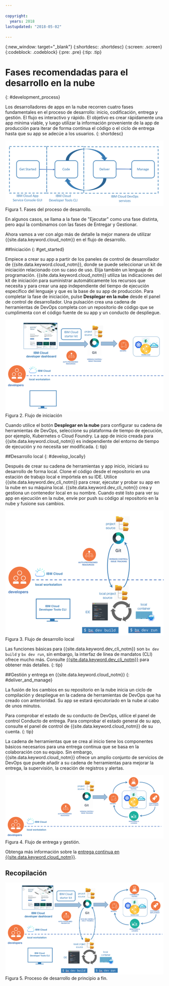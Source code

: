 ```yaml
---

copyright:
  years: 2018
lastupdated: "2018-05-02"

---
```

{:new_window: target="_blank"}
{:shortdesc: .shortdesc}
{:screen: .screen}
{:codeblock: .codeblock}
{:pre: .pre}
{:tip: .tip}

# Fases recomendadas para el desarrollo en la nube
{: #development_process}

Los desarrolladores de apps en la nube recorren cuatro fases fundamentales en el proceso de desarrollo: inicio, codificación, entrega y gestión. El flujo es interactivo y rápido. El objetivo es crear rápidamente una app mínima viable, y luego utilizar la información proveniente de la app de producción para iterar de forma continua el código o el ciclo de entrega hasta que su app se adecúe a los usuarios.
{: shortdesc}

![Flujo de desarrollo](images/dev_flow_overview.png "Flujo de desarrollo") Figura 1. Fases del proceso de desarrollo.

En algunos casos, se llama a la fase de "Ejecutar" como una fase distinta, pero aquí la combinamos con las fases de Entregar y Gestionar.

Ahora vamos a ver con algo más de detalle la mejor manera de utilizar {{site.data.keyword.cloud_notm}} en el flujo de desarrollo.

##Iniciación
{: #get_started}

Empiece a crear su app a partir de los paneles de control de desarrollador de {{site.data.keyword.cloud_notm}}, donde se puede seleccionar un kit de iniciación relacionado con su caso de uso. Elija también un lenguaje de programación. {{site.data.keyword.cloud_notm}} utiliza las indicaciones del kit de iniciación para suministrar automáticamente los recursos que necesita y para crear una app independiente del tiempo de ejecución específico del lenguaje y que es la base de su app de producción. Para completar la fase de iniciación, pulse **Desplegar en la nube** desde el panel de control de desarrollador. Una pulsación crea una cadena de herramientas de DevOps completa con un repositorio de código que se cumplimenta con el código fuente de su app y un conducto de despliegue.

![Iniciación](images/dev_get_started.png "Iniciación") Figura 2. Flujo de iniciación

Cuando utilice el botón **Desplegar en la nube** para configurar su cadena de herramientas de DevOps, seleccione su plataforma de tiempo de ejecución, por ejemplo, Kubernetes o Cloud Foundry. La app de inicio creada para {{site.data.keyword.cloud_notm}} es independiente del entorno de tiempo de ejecución y no necesita ser modificada.
{: tip}

##Desarrollo local
{: #develop_locally}

Después de crear su cadena de herramientas y app inicio, iniciará su desarrollo de forma local. Clone el código desde el repositorio en una estación de trabajo local e impórtela en su IDE. Utilice {{site.data.keyword.dev_cli_notm}} para crear, ejecutar y probar su app en la nube en su máquina local. {{site.data.keyword.dev_cli_notm}} crea y gestiona un contenedor local en su nombre. Cuando esté listo para ver su app en ejecución en la nube, envíe por push su código al repositorio en la nube y fusione sus cambios.

![Desarrollo local](images/dev_code_locally.png "Desarrollo local") Figura 3. Flujo de desarrollo local

Las funciones básicas para {{site.data.keyword.dev_cli_notm}} son `bx dev build` y `bx dev run`, sin embargo, la interfaz de línea de mandatos (CLI) ofrece mucho más. Consulte [{{site.data.keyword.dev_cli_notm}}](../cli/idt/index.html) para obtener más detalles.
{: tip}

##Gestión y entrega en {{site.data.keyword.cloud_notm}}
{: #deliver_and_manage}

La fusión de los cambios en su repositorio en la nube inicia un ciclo de compilación y despliegue en la cadena de herramientas de DevOps que ha creado con anterioridad. Su app se estará ejecutoriado en la nube al cabo de unos minutos.

Para comprobar el estado de su conducto de DevOps, utilice el panel de control Conducto de entrega. Para comprobar el estado general de su app, consulte el panel de control de {{site.data.keyword.cloud_notm}} de su cuenta.
{: tip}

La cadena de herramientas que se crea al inicio tiene los componentes básicos necesarios para una entrega continua que se basa en la colaboración con su equipo. Sin embargo, {{site.data.keyword.cloud_notm}} ofrece un amplio conjunto de servicios de DevOps que puede añadir a su cadena de herramientas para mejorar la entrega, la supervisión, la creación de registros y alertas.

![Entrega y gestión](images/dev_deliver_and_manage.png "Entrega y gestión") Figura 4. Flujo de entrega y gestión.

Obtenga más información sobre la [entrega continua en {{site.data.keyword.cloud_notm}}](../services/ContinuousDelivery/index.html#cd_getting_started).

## Recopilación

![Detalles del proceso](images/dev_process_detail.png "Detalles del proceso") Figura 5. Proceso de desarrollo de principio a fin.
